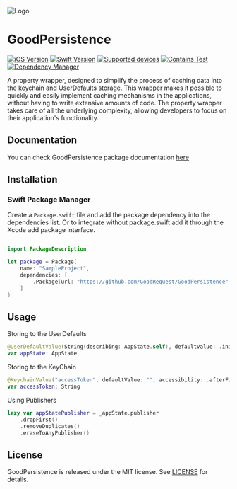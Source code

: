 ![Logo](good-persistence.png)

# GoodPersistence

[![iOS Version](https://img.shields.io/badge/iOS_Version->=_12.0-brightgreen?logo=apple&logoColor=green)]()
[![Swift Version](https://img.shields.io/badge/Swift_Version-5.5-green?logo=swift)](https://docs.swift.org/swift-book/)
[![Supported devices](https://img.shields.io/badge/Supported_Devices-iPhone/iPad-green)]()
[![Contains Test](https://img.shields.io/badge/Tests-YES-blue)]()
[![Dependency Manager](https://img.shields.io/badge/Dependency_Manager-SPM-red)](#swiftpackagemanager)

A property wrapper, designed to simplify the process of caching data into the keychain and UserDefaults storage. 
This wrapper makes it possible to quickly and easily implement caching mechanisms in the applications,
without having to write extensive amounts of code. 
The property wrapper takes care of all the underlying complexity, allowing developers to focus on their application's functionality.

## Documentation
You can check GoodPersistence package documentation [here](https://goodrequest.github.io/GoodPersistence/documentation/goodpersistence/)

## Installation
### Swift Package Manager

Create a `Package.swift` file and add the package dependency into the dependencies list.
Or to integrate without package.swift add it through the Xcode add package interface.

[//]: # (Don't forget to add the version once available)
```swift

import PackageDescription

let package = Package(
    name: "SampleProject",
    dependencies: [
        .Package(url: "https://github.com/GoodRequest/GoodPersistence" from: "addVersion")
    ]
)

```

## Usage

Storing to the UserDefaults
```swift
@UserDefaultValue(String(describing: AppState.self), defaultValue: .initial)
var appState: AppState
```

Storing to the KeyChain
```swift
@KeychainValue("accessToken", defaultValue: "", accessibility: .afterFirstUnlockThisDeviceOnly)
var accessToken: String
```

Using Publishers
```swift
lazy var appStatePublisher = _appState.publisher
    .dropFirst()
    .removeDuplicates()
    .eraseToAnyPublisher()
```

## License
GoodPersistence is released under the MIT license. See [LICENSE](LICENSE.md) for details.

